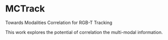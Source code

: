 # MCTrack
Towards Modalities Correlation for RGB-T Tracking

This work explores the potential of correlation the multi-modal information.


